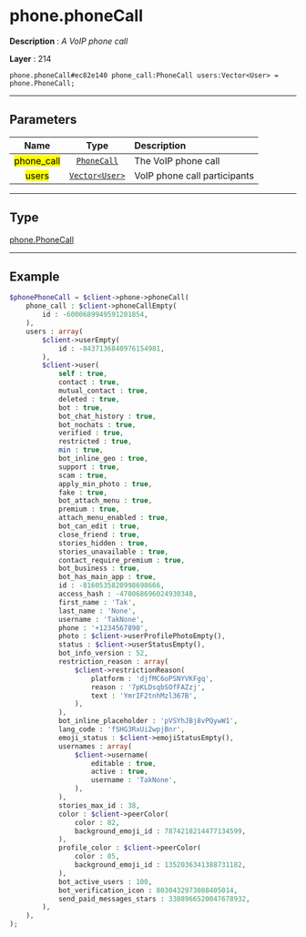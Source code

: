 # phone.phoneCall

**Description** : *A VoIP phone call*

**Layer** : 214

```tl
phone.phoneCall#ec82e140 phone_call:PhoneCall users:Vector<User> = phone.PhoneCall;
```

---

## Parameters

| Name | Type | Description |
| :---: | :---: | :--- |
| <mark>phone_call</mark> | [`PhoneCall`](type/PhoneCall) | The VoIP phone call |
| <mark>users</mark> | [`Vector<User>`](type/User) | VoIP phone call participants |

---

## Type

[phone.PhoneCall](type/phone.PhoneCall)

---

## Example

```php
$phonePhoneCall = $client->phone->phoneCall(
	phone_call : $client->phoneCallEmpty(
		id : -6000689949591201854,
	),
	users : array(
		$client->userEmpty(
			id : -8437136840976154981,
		),
		$client->user(
			self : true,
			contact : true,
			mutual_contact : true,
			deleted : true,
			bot : true,
			bot_chat_history : true,
			bot_nochats : true,
			verified : true,
			restricted : true,
			min : true,
			bot_inline_geo : true,
			support : true,
			scam : true,
			apply_min_photo : true,
			fake : true,
			bot_attach_menu : true,
			premium : true,
			attach_menu_enabled : true,
			bot_can_edit : true,
			close_friend : true,
			stories_hidden : true,
			stories_unavailable : true,
			contact_require_premium : true,
			bot_business : true,
			bot_has_main_app : true,
			id : -8160535820998698666,
			access_hash : -478068696024930348,
			first_name : 'Tak',
			last_name : 'None',
			username : 'TakNone',
			phone : '+1234567890',
			photo : $client->userProfilePhotoEmpty(),
			status : $client->userStatusEmpty(),
			bot_info_version : 52,
			restriction_reason : array(
				$client->restrictionReason(
					platform : 'djfMC6oPSNYVKFgq',
					reason : '7pKLDsqbSOfFAZzj',
					text : 'YmrIF2tnhMzl367B',
				),
			),
			bot_inline_placeholder : 'pVSYhJBj8vPQywW1',
			lang_code : 'fSHG3RxUi2wpjBnr',
			emoji_status : $client->emojiStatusEmpty(),
			usernames : array(
				$client->username(
					editable : true,
					active : true,
					username : 'TakNone',
				),
			),
			stories_max_id : 38,
			color : $client->peerColor(
				color : 82,
				background_emoji_id : 7874218214477134599,
			),
			profile_color : $client->peerColor(
				color : 85,
				background_emoji_id : 1352036341388731182,
			),
			bot_active_users : 100,
			bot_verification_icon : 8030432973088405014,
			send_paid_messages_stars : 3308966520047678932,
		),
	),
);
```